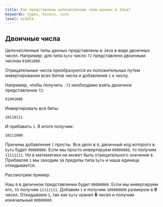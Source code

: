 ```yaml
---
title: Как представлены целочисленные типы данных в Java?
keywords: types, binary, core
level: middle
---
```


## Двоичные числа

Целочисленные типы данных представлены в Java в виде двоичных чисел.
Например: для типа `byte` число `72` представлено двоичным числом `01001000`.

Отрицательные числа преобразуются из положительных путем инвертирования всех битов числа и добавления `1` к числу.

Например, чтобы получить `-72` необходимо взять двоичное представление `72`:

`01001000`

Инвертировать все биты:

`10110111`

И прибавить `1`. В итоге получим:

`10111000`

Причины добавления `1` просты. Все дело в `0`, двоичный код которого в `byte` будет `00000000`. 
Если мы просто инвертируем `00000000`, то получим `11111111`. Но в математики не может быть отрицательного значения `0`.
Прибавляя `1` мы заходим за пределы типа `byte` и наша единица откидывается.

Рассмотрим пример:

Наш `0` в двоичном представлении будет `00000000`.
Если мы инвертируем его, то получим `11111111`.
Добавим `1` и получим `100000000` размером в **9** чисел.
Откидываем `1`, так как `byte` хранит **8** чисел и получим изначальный `00000000`.